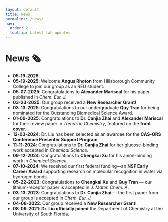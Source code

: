 ```yaml
---
layout: default
title: News
permalink: /news/
nav:
  order: 2
  tooltip: Latest lab updates
---
```

# News 🗞️
- **05‑19‑2025**:
- **05‑19‑2025**: Welcome **Angus Rhoton** from Hillsborough Community College to join our group as an REU student.
- **05‑07‑2025**: Congratulations to **Alexander Mariscal** for his paper published in *Chem. Eur. J.*
- **03‑23‑2025**: Our group received a **New Researcher Grant!**
- **03‑13‑2025**: Congratulations to our undergraduate **Quy Tran** for being nominated for the Outstanding Biomedical Science Award.
- **01‑09‑2025**: Congratulations to **Dr. Canjia Zhai** and **Alexander Mariscal** for their review paper in *Trends in Chemistry*, featured on the **front cover**.
- **12‑03‑2024**: Dr. Liu has been selected as an awardee for the **CAS‑ORS Conference Presenter Support Program**.
- **11‑11‑2024**: Congratulations to **Dr. Canjia Zhai** for her glucose-binding work accepted in *Chemical Science*.
- **09‑12‑2024**: Congratulations to **Chengkai Xu** for his anion-binding work in *Chemical Science*.
- **07‑10‑2024**: We received our first federal funding—an **NSF Early Career Award** supporting research on molecular recognition in water via hydrogen bonds.
- **05‑22‑2023**: Congratulations to **Chengkai Xu** and **Quy Tran** — our lithium-receptor paper is accepted in *J. Mater. Chem. A*.
- **03‑13‑2023**: Congratulations to **Dr. Canjia Zhai** — the first paper from our group is accepted in *Chem. Eur. J.*
- **04‑08‑2022**: Our group received a **New Researcher Grant**!
- **08‑09‑2021**: **Dr. Liu officially joined** the Department of Chemistry at the University of South Florida.
